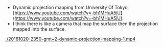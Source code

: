 
* Dynamic projection mapping from University Of Tokyo, [https://www.youtube.com/watch?v=-bh1MHuA5jU](https://www.youtube.com/watch?v=-bh1MHuA5jU).
* I think there is like a camera that map the surface then the projection mapped into the surface.

[./20161020-2350-gmt+2-dynamic-projection-mapping-1.mp4](./20161020-2350-gmt+2-dynamic-projection-mapping-1.mp4)